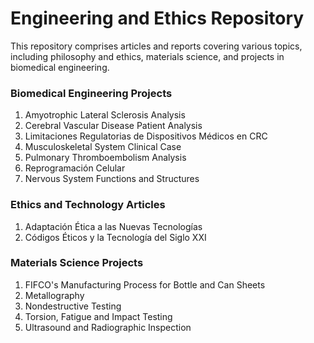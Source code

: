 # Engineering and Ethics Repository

This repository comprises articles and reports covering various topics, including philosophy and ethics, materials science, and projects in biomedical engineering.

### Biomedical Engineering Projects

1. Amyotrophic Lateral Sclerosis Analysis
2. Cerebral Vascular Disease Patient Analysis
3. Limitaciones Regulatorias de Dispositivos Médicos en CRC
4.  Musculoskeletal System Clinical Case
5.  Pulmonary Thromboembolism Analysis
6.  Reprogramación Celular
7.  Nervous System Functions and Structures

### Ethics and Technology Articles

1. Adaptación Ética a las Nuevas Tecnologías
2. Códigos Éticos y la Tecnología del Siglo XXI

### Materials Science Projects

1. FIFCO's Manufacturing Process for Bottle and Can Sheets
2. Metallography
3. Nondestructive Testing
4. Torsion, Fatigue and Impact Testing
5. Ultrasound and Radiographic Inspection

